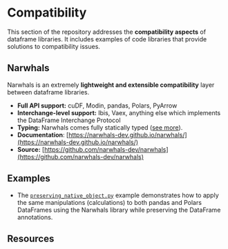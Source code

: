 # Compatibility

This section of the repository addresses the **compatibility aspects** of dataframe libraries. It includes examples of code libraries that provide solutions to compatibility issues.

## Narwhals

Narwhals is an extremely **lightweight and extensible compatibility** layer between dataframe libraries.  

* **Full API support:** cuDF, Modin, pandas, Polars, PyArrow  
* **Interchange-level support:** Ibis, Vaex, anything else which implements the DataFrame Interchange Protocol  
* **Typing:** Narwhals comes fully statically typed ([see more](https://narwhals-dev.github.io/narwhals/api-reference/typing/)).
* **Documentation**: [https://narwhals-dev.github.io/narwhals/](https://narwhals-dev.github.io/narwhals/)  
* **Source:** [https://github.com/narwhals-dev/narwhals](https://github.com/narwhals-dev/narwhals)

## Examples

*   The [`preserving_native_object.py`](preserving_native_object.py) example demonstrates how to apply the same manipulations (calculations) to both 
      pandas and Polars DataFrames using the Narwhals library while preserving the DataFrame annotations.

## Resources